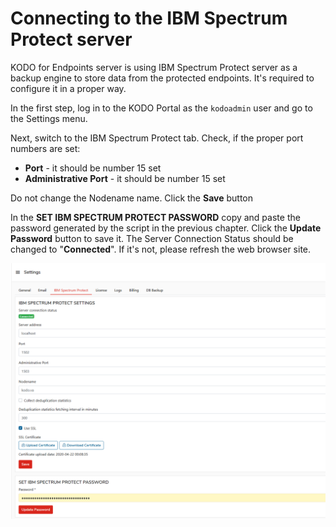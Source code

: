 # Connecting to the IBM Spectrum  Protect server

KODO for Endpoints server is using IBM Spectrum Protect server as a backup engine to store data from the protected endpoints. It's required to configure it in a proper way.

In the first step, log in to  the KODO Portal as the `kodoadmin` user and go to the Settings menu.

Next, switch to the IBM Spectrum Protect tab. Check, if the proper port numbers are set:

* **Port** - it should be number 15 set
* **Administrative Port** - it should be number 15 set

Do not change the Nodename name. Click the **Save** button

In the **SET IBM SPECTRUM PROTECT PASSWORD** copy and paste the password generated by the script in the previous chapter. Click the **Update Password** button to save it. The Server Connection Status should be changed to "**Connected**". If it's not, please refresh the web browser site.

![](../../.gitbook/assets/image%20%2814%29.png)

